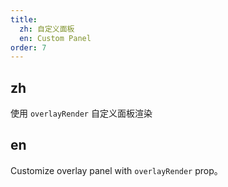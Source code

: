 ```yaml
---
title:
  zh: 自定义面板
  en: Custom Panel
order: 7
---
```


## zh

使用 `overlayRender` 自定义面板渲染

## en

Customize overlay panel with `overlayRender` prop。
